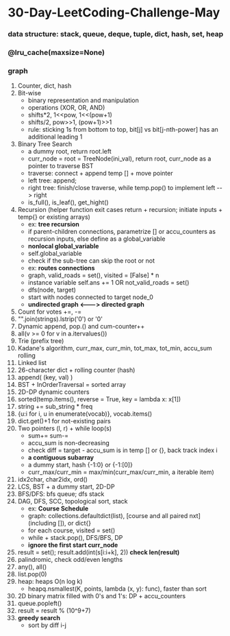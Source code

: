 # 30-Day-LeetCoding-Challenge-May
### data structure: stack, queue, deque, tuple, dict, hash, set, heap
### @lru_cache(maxsize=None)
### graph
1. Counter, dict, hash
2. Bit-wise
   * binary representation and manipulation
   * operations (XOR, OR, AND)
   * shifts*2, 1<<pow, 1<<(pow+1)
   * shifts/2, pow>>1, (pow+1)>>1
   * rule: sticking 1s from bottom to top, bit[j] vs bit[j-nth-power] has an additional leading 1
3. Binary Tree Search
   * a dummy root, return root.left
   * curr_node = root = TreeNode(ini_val), return root, curr_node as a pointer to traverse BST
   * traverse: connect + append temp [] + move pointer
   * left tree: append; 
   * right tree: finish/close traverse, while temp.pop() to implement left --> right
   * is_full(), is_leaf(), get_hight()
4. Recursion (helper function exit cases return + recursion; initiate inputs + temp{} or existing arrays)
   * ex: **tree recursion**
   * if parent-children connections, parametrize [] or accu_counters as recursion inputs, else define as a global_variable
   * **nonlocal global_variable**
   * self.global_variable
   * check if the sub-tree can skip the root or not
   * ex: **routes connections**
   * graph, valid_roads = set(), visited = [False] * n
   * instance variable self.ans += 1 OR not_valid_roads = set()
   * dfs(node, target)
   * start with nodes connected to target node_0
   * **undirected graph <---> directed graph**
5. Count for votes +=, -=
6. "".join(strings).lstrip('0') or '0'
7. Dynamic append, pop.() and cum-counter++
8. all(v >= 0 for v in a.itervalues())
9. Trie (prefix tree)
10. Kadane's algorithm, curr_max, curr_min, tot_max, tot_min, accu_sum rolling
11. Linked list
12. 26-character dict + rolling counter (hash)
13. append( (key, val) )
14. BST + InOrderTraversal = sorted array
15. 2D-DP dynamic counters
16. sorted(temp.items(), reverse = True, key = lambda x: x[1])
17. string += sub_string * freq
18. {u:i for i, u in enumerate(vocab)}, vocab.items()
19. dict.get()+1 for not-existing pairs
20. Two pointers (l, r) + while loop(s)
    * sum+= sum-=
    * accu_sum is non-decreasing
    * check diff = target - accu_sum is in temp [] or {}, back track index i
    * **a contiguous subarray**
    * a dummy start, hash {-1:0} or {-1:[0]}
    * curr_max/curr_min = max/min(curr_max/curr_min, a iterable item)
21. idx2char, char2idx, ord()
22. LCS, BST + a dummy start, 2D-DP
23. BFS/DFS: bfs queue; dfs stack
24. DAG, DFS, SCC, topological sort, stack
    * ex: **Course Schedule**
    * graph: collections.defaultdict(list), [course and all paired nxt] (including []), or dict{}
    * for each course, visited = set()
    * while + stack.pop(), DFS/BFS, DP
    * **ignore the first start curr_node**
25. result = set(); result.add(int(s[i:i+k], 2)) **check len(result)**
26. palindromic, check odd/even lengths
27. any(), all()
28. list.pop(0)
29. heap: heaps O(n log k)
    * heapq.nsmallest(K, points, lambda (x, y): func), faster than sort
30. 2D binary matrix filled with 0's and 1's: DP + accu_counters
31. queue.popleft()
32. result = result % (10^9+7)
33. **greedy search**
    * sort by diff i-j



